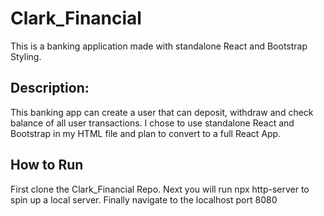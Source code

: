 # Clark_Financial
This is a banking application made with standalone React and Bootstrap Styling.

## Description:
This banking app can create a user that can deposit, withdraw and check balance of all user transactions. I chose to use standalone React and Bootstrap in my HTML file and plan to convert to a full React App.

## How to Run
First clone the Clark_Financial Repo. Next you will run npx http-server to spin up a local server. Finally navigate to the localhost port 8080


